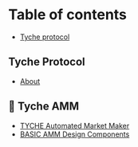 # Table of contents

* [Tyche protocol](README.md)

## Tyche Protocol <a href="#tp" id="tp"></a>

* [About](tp/about.md)

## 🔁 Tyche AMM

* [TYCHE Automated Market Maker](tyche-amm/tyche-automated-market-maker.md)
* [BASIC AMM Design Components](tyche-amm/basic-amm-design-components.md)

